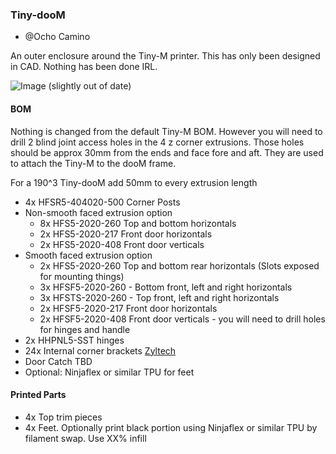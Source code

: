 ### Tiny-dooM

- @Ocho Camino


An outer enclosure around the Tiny-M printer.  This has only been designed in CAD.  Nothing has been done IRL.


![Image](https://github.com/gsl12/Tiny-M/blob/master/usermods/Tiny-dooM/images/Tiny_dooM.png)
(slightly out of date)

#### BOM

Nothing is changed from the default Tiny-M BOM.  However you will need to drill 2 blind joint access holes in the 4 z corner extrusions.  Those holes should be approx 30mm from the ends and face fore and aft.  They are used to attach the Tiny-M to the dooM frame.

For a 190^3 Tiny-dooM add 50mm to every extrusion length

- 4x HFSR5-404020-500 Corner Posts
- Non-smooth faced extrusion option
  - 8x HFS5-2020-260 Top and bottom horizontals
  - 2x HFS5-2020-217 Front door horizontals
  - 2x HFS5-2020-408 Front door verticals
- Smooth faced extrusion option
  - 2x HFS5-2020-260 Top and bottom rear horizontals (Slots exposed for mounting things)
  - 3x HFSF5-2020-260 - Bottom front, left and right horizontals
  - 3x HFSTS-2020-260 - Top front, left and right horizontals
  - 2x HFSF5-2020-217 Front door horizontals
  - 2x HFSF5-2020-408 Front door verticals - you will need to drill holes for hinges and handle
- 2x HHPNL5-SST hinges
- 24x Internal corner brackets [Zyltech]()
- Door Catch TBD
- Optional: Ninjaflex or similar TPU for feet

#### Printed Parts

- 4x Top trim pieces
- 4x Feet.  Optionally print black portion using Ninjaflex or similar TPU by filament swap.  Use XX% infill




